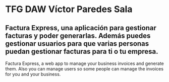 # TFG DAW Víctor Paredes Sala
Factura Express, una aplicación para gestionar facturas y poder generarlas. Además puedes gestionar usuarios para que varias personas puedan gestionar facturas para ti o tu empresa.
--------------------------------------------------------------------------------------------------------------------------------------------------------------------------------------
Factura Express, a web app to manage your business invoices and generate them. Also you can manage users so some people can manage the invoices for you and your business.

